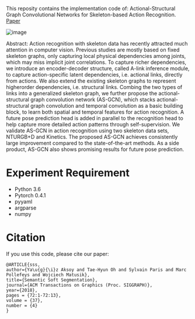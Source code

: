 This reposity contains the implementation code of:
Actional-Structural Graph Convolutional Networks for Skeleton-based Action Recognition. [Paper](https://arxiv.org/pdf/1904.12659.pdf)

![image](https://github.com/limaosen0/AS-GCN/blob/master/img/pipeline.png)

Abstract: Action recognition with skeleton data has recently attracted much attention in computer vision. Previous studies are mostly based on fixed skeleton graphs, only capturing local physical dependencies among joints, which may miss implicit joint correlations. To capture richer dependencies, we introduce an encoder-decoder structure, called A-link inference module, to capture action-specific latent dependencies, i.e. actional links, directly from actions. We also extend the existing skeleton graphs to represent higherorder dependencies, i.e. structural links. Combing the two types of links into a generalized skeleton graph, we further propose the actional-structural graph convolution network (AS-GCN), which stacks actional-structural graph convolution and temporal convolution as a basic building block, to learn both spatial and temporal features for action recognition. A future pose prediction head is added in parallel to the recognition head to help capture more detailed action patterns through self-supervision. We validate AS-GCN in action recognition using two skeleton data sets, NTURGB+D and Kinetics. The proposed AS-GCN achieves consistently large improvement compared to the state-of-the-art methods. As a side product, AS-GCN also shows promising results for future pose prediction.

# Experiment Requirement
* Python 3.6
* Pytorch 0.4.1
* pyyaml
* argparse
* numpy


# Citation
If you use this code, please cite our paper:
 
```
@ARTICLE{sss,
author={Ya\u{g}{\i}z Aksoy and Tae-Hyun Oh and Sylvain Paris and Marc Pollefeys and Wojciech Matusik},
title={Semantic Soft Segmentation},
journal={ACM Transactions on Graphics (Proc. SIGGRAPH)},
year={2018},
pages = {72:1-72:13},
volume = {37},
number = {4}
}
```
